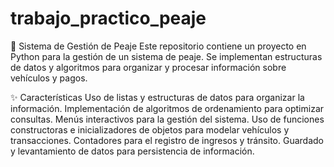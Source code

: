 # trabajo_practico_peaje

🚗 Sistema de Gestión de Peaje
Este repositorio contiene un proyecto en Python para la gestión de un sistema de peaje. Se implementan estructuras de datos y algoritmos para organizar y procesar información sobre vehículos y pagos.

✨ Características
Uso de listas y estructuras de datos para organizar la información.
Implementación de algoritmos de ordenamiento para optimizar consultas.
Menús interactivos para la gestión del sistema.
Uso de funciones constructoras e inicializadores de objetos para modelar vehículos y transacciones.
Contadores para el registro de ingresos y tránsito.
Guardado y levantamiento de datos para persistencia de información.
